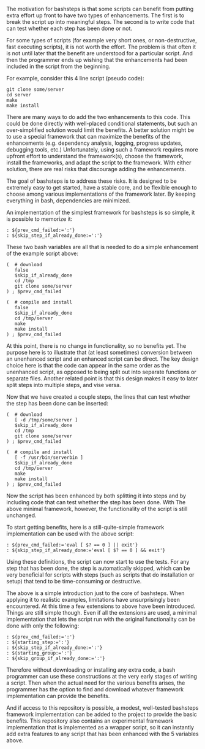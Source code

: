 
The motivation for bashsteps is that some scripts can benefit from
putting extra effort up front to have two types of enhancements.  The
first is to break the script up into meaningful steps.  The second is
to write code that can test whether each step has been done or not.

For some types of scripts (for example very short ones, or
non-destructive, fast executing scripts), it is not worth the effort.
The problem is that often it is not until later that the benefit are
understood for a particular script.  And then the programmer ends up
wishing that the enhancements had been included in the script from the
beginning.

For example, consider this 4 line script (pseudo code):

    git clone some/server
    cd server
    make
    make install

There are many ways to do add the two enhancements to this code.  This
could be done directly with well-placed conditional statements, but
such an over-simplified solution would limit the benefits.  A better
solution might be to use a special framework that can maximize the
benefits of the enhancements (e.g.  dependency analysis, logging,
progress updates, debugging tools, etc.) Unfortunately, using such a
framework requires more upfront effort to understand the
framework(s), choose the framework, install the frameworks, and adapt
the script to the framework.  With either solution, there are real
risks that discourage adding the enhancements.

The goal of bashsteps is to address these risks.  It is designed to be
extremely easy to get started, have a stable core, and be flexible
enough to choose among various implementations of the framework later.
By keeping everything in bash, dependencies are minimized.

An implementation of the simplest framework for bashsteps is so
simple, it is possible to memorize it:

    : ${prev_cmd_failed:=':'}
    : ${skip_step_if_already_done:=':'}

These two bash variables are all that is needed to do a simple
enhancement of the example script above:

    (  # download
       false
       $skip_if_already_done
       cd /tmp
       git clone some/server
    ) ; $prev_cmd_failed
    
    (  # compile and install
       false
       $skip_if_already_done
       cd /tmp/server
       make
       make install
    ) ; $prev_cmd_failed

At this point, there is no change in functionality, so no benefits
yet.  The purpose here is to illustrate that (at least sometimes)
conversion between an unenhanced script and an enhanced script can be
direct.  The key design choice here is that the code can appear in the
same order as the unenhanced script, as opposed to being split out
into separate functions or separate files. Another related point is
that this design makes it easy to later split steps into multiple
steps, and vise versa.

Now that we have created a couple steps, the lines that can test
whether the step has been done can be inserted:

    (  # download
       [ -d /tmp/some/server ]
       $skip_if_already_done
       cd /tmp
       git clone some/server
    ) ; $prev_cmd_failed
    
    (  # compile and install
       [ -f /usr/bin/serverbin ]
       $skip_if_already_done
       cd /tmp/server
       make
       make install
    ) ; $prev_cmd_failed

Now the script has been enhanced by both splitting it into steps and
by including code that can test whether the step has been done.  With
The above minimal framework, however, the functionality of the script
is still unchanged. 

To start getting benefits, here is a still-quite-simple framework
implementation can be used with the above script:

    : ${prev_cmd_failed:='eval [ $? == 0 ] || exit'}
    : ${skip_step_if_already_done:='eval [ $? == 0 ] && exit'}

Using these definitions, the script can now start to use the tests.
For any step that has been done, the step is automatically skipped,
which can be very beneficial for scripts with steps (such as scripts
that do installation or setup) that tend to be time-consuming or
destructive.

The above is a simple introduction just to the core of bashsteps.
When applying it to realistic examples, limitations have
unsurprisingly been encountered.  At this time a few extensions to
above have been introduced.  Things are still simple though.  Even if
all the extensions are used, a minimal implementation that lets the
script run with the original functionality can be done with only the
following:

    : ${prev_cmd_failed:=':'}
    : ${starting_step:=':'}
    : ${skip_step_if_already_done:=':'}
    : ${starting_group:=':'}
    : ${skip_group_if_already_done:=':'}

Therefore without downloading or installing any extra code, a bash
programmer can use these constructions at the very early stages of
writing a script.  Then when the actual need for the various
benefits arises, the programmer has the option to find and download
whatever framework implementation can provide the benefits.

And if access to this repository is possible, a modest, well-tested
bashsteps framework implementation can be added to the project to
provide the basic benefits.  This repository also contains an
experimental framework implementation that is implemented as a wrapper
script, so it can instantly add extra features to any script that has been
enhanced with the 5 variables above.
